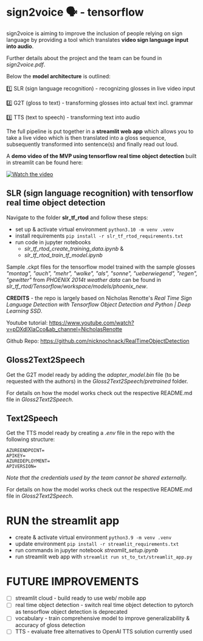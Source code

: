 # sign2voice 🗣️ - tensorflow 

sign2voice is aiming to improve the inclusion of people relying on sign language by providing a tool which translates **video sign language input into audio**. 

Further details about the project and the team can be found in _sign2voice.pdf_.

Below the **model architecture** is outlined:

1️⃣ SLR (sign language recognition) - recognizing glosses in live video input

2️⃣ G2T (gloss to text) - transforming glosses into actual text incl. grammar

3️⃣ TTS (text to speech) - transforming text into audio

The full pipeline is put together in a **streamlit web app** which allows you to take a live video which is then translated into a gloss sequence, subsequently transformed into sentence(s) and finally read out loud.

A **demo video of the MVP using tensorflow real time object detection** built in streamlit can be found here: 

[![Watch the video](https://drive.google.com/file/d/1JSBr99EUXGYUFd2FPKS_RqxbFEJuexeA/view?usp=drive_link/maxresdefault.jpg)](https://drive.google.com/file/d/1JSBr99EUXGYUFd2FPKS_RqxbFEJuexeA/view?usp=drive_link)

## SLR (sign language recognition) with tensorflow real time object detection

Navigate to the folder **slr_tf_rtod** and follow these steps:

- set up & activate virtual environment `python3.10 -m venv .venv`
- install requirements  `pip install -r slr_tf_rtod_requirements.txt`
- run code in jupyter notebooks
  - _slr_tf_rtod_create_training_data.ipynb_ & 
  - _slr_tf_rtod_train_tf_model.ipynb_

Sample .ckpt files for the tensorflow model trained with the sample glosses _"montag", "auch", "mehr", "wolke", "als", "sonne", "ueberwiegend", "regen", "gewitter"_ from _PHOENIX 2014t weather data_ can be found in _slr_tf_rtod/Tensorflow/workspace/models/phoenix_new_.

**CREDITS** - the repo is largely based on Nicholas Renotte's _Real Time Sign Language Detection with Tensorflow Object Detection and Python | Deep Learning SSD_.

Youtube tutorial: https://www.youtube.com/watch?v=pDXdlXlaCco&ab_channel=NicholasRenotte

Github Repo: https://github.com/nicknochnack/RealTimeObjectDetection

## Gloss2Text2Speech

Get the G2T model ready by adding the _adapter_model.bin_ file (to be requested with the authors) in the _Gloss2Text2Speech/pretrained_ folder. 

For details on how the model works check out the respective README.md file in _Gloss2Text2Speech_.

## Text2Speech

Get the TTS model ready by creating a _.env_ file in the repo with the following structure:

    AZUREENDPOINT=
    APIKEY=
    AZUREDEPLOYMENT=
    APIVERSION=

_Note that the credentials used by the team cannot be shared externally._ 

For details on how the model works check out the respective README.md file in _Gloss2Text2Speech_.


# RUN the streamlit app

- create & activate virtual environment `python3.9 -m venv .venv`
- update environment `pip install -r streamlit_requirements.txt`
- run commands in jupyter notebook _streamlit_setup.ipynb_
- run streamlit web app with `streamlit run st_to_txt/streamlit_app.py`

# FUTURE IMPROVEMENTS

 - [ ] streamlit cloud - build ready to use web/ mobile app
 - [ ] real time object detection - switch real time object detection to pytorch as tensorflow object detection is deprecated
- [ ] vocabulary - train comprehensive model to improve generalizability & accuracy of gloss detection
 - [ ] TTS - evaluate free alternatives to OpenAI TTS solution currently used